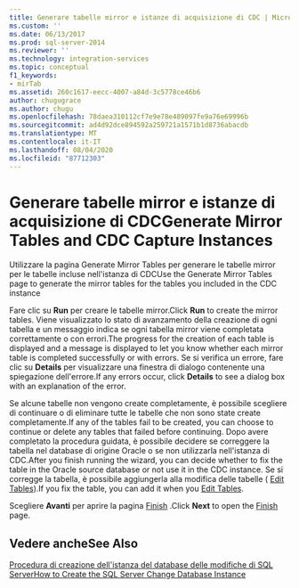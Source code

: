```yaml
---
title: Generare tabelle mirror e istanze di acquisizione di CDC | Microsoft Docs
ms.custom: ''
ms.date: 06/13/2017
ms.prod: sql-server-2014
ms.reviewer: ''
ms.technology: integration-services
ms.topic: conceptual
f1_keywords:
- mirTab
ms.assetid: 260c1617-eecc-4007-a84d-3c5778ce46b6
author: chugugrace
ms.author: chugu
ms.openlocfilehash: 78daea310112cf7e9e78e489097fe9a76e69996b
ms.sourcegitcommit: ad4d92dce894592a259721a1571b1d8736abacdb
ms.translationtype: MT
ms.contentlocale: it-IT
ms.lasthandoff: 08/04/2020
ms.locfileid: "87712303"
---
```

# <a name="generate-mirror-tables-and-cdc-capture-instances"></a><span data-ttu-id="309b9-102">Generare tabelle mirror e istanze di acquisizione di CDC</span><span class="sxs-lookup"><span data-stu-id="309b9-102">Generate Mirror Tables and CDC Capture Instances</span></span>
  <span data-ttu-id="309b9-103">Utilizzare la pagina Generate Mirror Tables per generare le tabelle mirror per le tabelle incluse nell'istanza di CDC</span><span class="sxs-lookup"><span data-stu-id="309b9-103">Use the Generate Mirror Tables page to generate the mirror tables for the tables you included in the CDC instance</span></span>  
  
 <span data-ttu-id="309b9-104">Fare clic su **Run** per creare le tabelle mirror.</span><span class="sxs-lookup"><span data-stu-id="309b9-104">Click **Run** to create the mirror tables.</span></span> <span data-ttu-id="309b9-105">Viene visualizzato lo stato di avanzamento della creazione di ogni tabella e un messaggio indica se ogni tabella mirror viene completata correttamente o con errori.</span><span class="sxs-lookup"><span data-stu-id="309b9-105">The progress for the creation of each table is displayed and a message is displayed to let you know whether each mirror table is completed successfully or with errors.</span></span> <span data-ttu-id="309b9-106">Se si verifica un errore, fare clic su **Details** per visualizzare una finestra di dialogo contenente una spiegazione dell'errore.</span><span class="sxs-lookup"><span data-stu-id="309b9-106">If any errors occur, click **Details** to see a dialog box with an explanation of the error.</span></span>  
  
 <span data-ttu-id="309b9-107">Se alcune tabelle non vengono create completamente, è possibile scegliere di continuare o di eliminare tutte le tabelle che non sono state create completamente.</span><span class="sxs-lookup"><span data-stu-id="309b9-107">If any of the tables fail to be created, you can choose to continue or delete any tables that failed before continuing.</span></span> <span data-ttu-id="309b9-108">Dopo avere completato la procedura guidata, è possibile decidere se correggere la tabella nel database di origine Oracle o se non utilizzarla nell'istanza di CDC.</span><span class="sxs-lookup"><span data-stu-id="309b9-108">After you finish running the wizard, you can decide whether to fix the table in the Oracle source database or not use it in the CDC instance.</span></span> <span data-ttu-id="309b9-109">Se si corregge la tabella, è possibile aggiungerla alla modifica delle tabelle ( [Edit Tables](edit-tables.md)).</span><span class="sxs-lookup"><span data-stu-id="309b9-109">If you fix the table, you can add it when you [Edit Tables](edit-tables.md).</span></span>  
  
 <span data-ttu-id="309b9-110">Scegliere **Avanti** per aprire la pagina [Finish](finish.md) .</span><span class="sxs-lookup"><span data-stu-id="309b9-110">Click **Next** to open the [Finish](finish.md) page.</span></span>  
  
## <a name="see-also"></a><span data-ttu-id="309b9-111">Vedere anche</span><span class="sxs-lookup"><span data-stu-id="309b9-111">See Also</span></span>  
 [<span data-ttu-id="309b9-112">Procedura di creazione dell'istanza del database delle modifiche di SQL Server</span><span class="sxs-lookup"><span data-stu-id="309b9-112">How to Create the SQL Server Change Database Instance</span></span>](how-to-create-the-sql-server-change-database-instance.md)  
  
  

